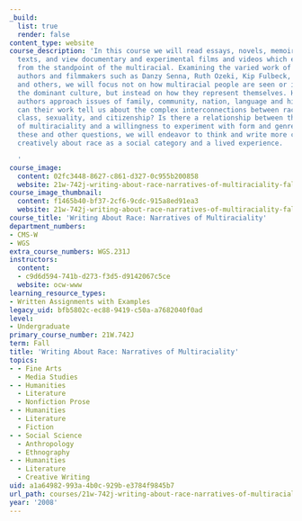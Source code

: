 ```yaml
---
_build:
  list: true
  render: false
content_type: website
course_description: 'In this course we will read essays, novels, memoirs, and graphic
  texts, and view documentary and experimental films and videos which explore race
  from the standpoint of the multiracial. Examining the varied work of multiracial
  authors and filmmakers such as Danzy Senna, Ruth Ozeki, Kip Fulbeck, James McBride
  and others, we will focus not on how multiracial people are seen or imagined by
  the dominant culture, but instead on how they represent themselves. How do these
  authors approach issues of family, community, nation, language and history? What
  can their work tell us about the complex interconnections between race, gender,
  class, sexuality, and citizenship? Is there a relationship between their experiences
  of multiraciality and a willingness to experiment with form and genre? In addressing
  these and other questions, we will endeavor to think and write more critically and
  creatively about race as a social category and a lived experience.

  '
course_image:
  content: 02fc3448-8627-c861-d327-0c955b200858
  website: 21w-742j-writing-about-race-narratives-of-multiraciality-fall-2008
course_image_thumbnail:
  content: f1465b40-bf37-2cf6-9cdc-915a8ed91ea3
  website: 21w-742j-writing-about-race-narratives-of-multiraciality-fall-2008
course_title: 'Writing About Race: Narratives of Multiraciality'
department_numbers:
- CMS-W
- WGS
extra_course_numbers: WGS.231J
instructors:
  content:
  - c9d6d594-741b-d273-f3d5-d9142067c5ce
  website: ocw-www
learning_resource_types:
- Written Assignments with Examples
legacy_uid: bfb5802c-ec88-9419-c50a-a7682040f0ad
level:
- Undergraduate
primary_course_number: 21W.742J
term: Fall
title: 'Writing About Race: Narratives of Multiraciality'
topics:
- - Fine Arts
  - Media Studies
- - Humanities
  - Literature
  - Nonfiction Prose
- - Humanities
  - Literature
  - Fiction
- - Social Science
  - Anthropology
  - Ethnography
- - Humanities
  - Literature
  - Creative Writing
uid: a1a64982-993a-4b0c-929b-e3784f9845b7
url_path: courses/21w-742j-writing-about-race-narratives-of-multiraciality-fall-2008
year: '2008'
---
```

